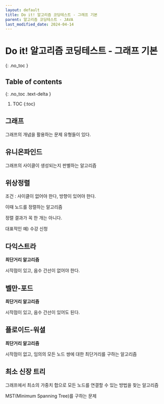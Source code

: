 ```yaml
---
layout: default
title: Do it! 알고리즘 코딩테스트 - 그래프 기본
parent: 알고리즘 코딩테스트 - JAVA
last_modified_date: 2024-04-14
---
```


# Do it! 알고리즘 코딩테스트 - 그래프 기본
{: .no_toc }

## Table of contents
{: .no_toc .text-delta }

1. TOC
{:toc}

## 그래프

그래프의 개념을 활용하는 문제 유형들이 있다.

## 유니온파인드

그래프의 사이클이 생성되는지 판별하는 알고리즘

## 위상정렬

조건 : 사이클이 없어야 한다, 방향이 있어야 한다.

이때 노드를 정렬하는 알고리즘

정렬 결과가 꼭 한 개는 아니다.

대표적인 예) 수강 신청

## 다익스트라

**최단거리 알고리즘**

시작점이 있고, 음수 간선이 없어야 한다.

## 벨만-포드

**최단거리 알고리즘**

시작점이 있고, 음수 간선이 있어도 된다.

## 플로이드-워셜

**최단거리 알고리즘**

시작점이 없고, 임의의 모든 노드 쌍에 대한 최단거리를 구하는 알고리즘

## 최소 신장 트리

그래프에서 최소의 가중치 합으로 모든 노드를 연결할 수 있는 방법을 찾는 알고리즘

MST(Minimum Spanning Tree)를 구하는 문제